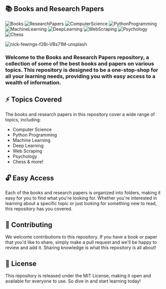 ## 📚  Books and Research Papers


![Books](https://img.shields.io/badge/-Books-red?style=flat-square&logo=books)
![ResearchPapers](https://img.shields.io/badge/-Research%20Papers-blue?style=flat-square&logo=research_papers)
![ComputerScience](https://img.shields.io/badge/-Computer%20Science-crimson?style=flat-square&logo=computerscience)
![PythonProgramming](https://img.shields.io/badge/-Python%20Programming-yellow?style=flat-square&logo=pythonprogramming)
![MachineLearning](https://img.shields.io/badge/-Machine%20Learning-blue?style=flat-square&logo=machinelearning)
![DeepLearning](https://img.shields.io/badge/-Deep%20Learning-teal?style=flat-square&logo=deeplearning)
![WebScraping](https://img.shields.io/badge/-Web%20Scraping-turquoise?style=flat-square&logo=webscraping)
![Psychology](https://img.shields.io/badge/-Psychology-pink?style=flat-square&logo=psychology)
![Chess](https://img.shields.io/badge/-Chess-indigo?style=flat-square&logo=chess)



![nick-fewings-f2Bi-VBs71M-unsplash](https://user-images.githubusercontent.com/99079792/216771414-e1323024-84e9-4789-b2d4-ebdae53387ed.jpg)

<h3> Welcome to the Books and Research Papers repository, a collection of some of the best books and papers on various topics. This repository is designed to be a one-stop-shop for all your learning needs, providing you with easy access to a wealth of information.</h3>

## ⚡ Topics Covered
The books and research papers in this repository cover a wide range of topics, including:

* Computer Science
* Python Programming
* Machine Learning
* Deep Learning
* Web Scraping
* Psychology
* Chess
& more!

## 🔓 Easy Access
Each of the books and research papers is organized into folders, making it easy for you to find what you're looking for. Whether you're interested in learning about a specific topic or just looking for something new to read, this repository has you covered.

## 🫶 Contributing
We welcome contributions to this repository. If you have a book or paper that you'd like to share, simply make a pull request and we'll be happy to review and add it. Sharing knowledge is what this repository is all about!

## 📮 License
This repository is released under the MIT License, making it open and available for everyone to use. So dive in and start learning today!
